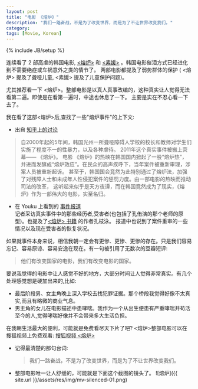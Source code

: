```yaml
---
layout: post
title: "电影 《熔炉》"
description: "我们一路奋战，不是为了改变世界，而是为了不让世界改变我们。"
category: 
tags: [Movie, Korean]
---
```

{% include JB/setup %}

连续看了 2 部高虐的韩国电影, [<熔炉>](http://movie.douban.com/subject/5912992/) 和 [<素媛>](http://movie.douban.com/subject/21937452/) 。韩国电影催泪方式已经进化到不需要绝症或车祸意外之类的情节了。
两部电影都提及了弱势群体的保护 ( <熔炉> 提及了聋哑儿童, <素媛> 提及了儿童保护问题)。  

尤其推荐看一下 <熔炉>。整部电影是以真人真事改编的，这种真实让人觉得无法看第二遍。即使是在看第一遍时，中途也休息了一下。
主要是实在不忍心看一下去了。

我在看了这部<熔炉>后,查找了一些"熔炉事件"的上下文:  

- 出自 [知乎上的讨论](http://www.zhihu.com/question/21741110) 
 > 自2000年起的5年间，韩国光州一所聋哑障碍人学校的校长和教师对学生们实施了程度不一的性暴力，以及各种虐待。
 > 2011年这个真实事件被搬上荧幕—— 《熔炉》。
 > 电影 《熔炉》的热映在韩国国内掀起了一股“熔炉热”，并进而发酵成“熔炉效应”。在民众的高声疾呼下，当年案件被重新审理，涉案人员被重新起诉。
 > 甚至于，韩国国会竟然为此特别通过了熔炉法，加强了对残障人士和未成年人性侵犯案件的惩罚力度。由一部电影的热映而推动司法的改革，
 > 这听起来似乎是天方夜谭，而在韩国竟然成为了现实，《熔炉》作为一部伟大的电影，实至名归。
 
- 在 Youku 上看到的 [事件报道](http://v.youku.com/v_show/id_XMzc3Mjk2Mzg0.html)    
记者采访真实事件中的那些经历者,受害者(也包括了孔侑演的那个老师的原型)。也提及了[<熔炉> 书籍](http://book.douban.com/subject/10834699/) 的作者孔枝泳。
报道中也说到了案件重审的一些情况以及现在受害者的恢复状况。

如果就事件本身来说，相信我朝一定会有更惨、更惨、更惨的存在。只是我们容易忘记、容易原谅、容易安逸在现在。有一句被引用了无数次的豆瓣短评:
> 他们有改变国家的电影，我们有改变电影的国家。 

要说我觉得的电影中让人感觉不好的地方，大部分时间让人觉得非常真实。有几个处理感觉想是硬加出来的,比如:
 - 最后阶段男、女主角晚上深入学校去找犯罪证据。那个桥段我觉得好像不太真实,而且有略微的商业气息。
 - 男主角的女儿在电影描述中患哮喘。我作为一个从出生便患有严重哮喘并苟活至今的人,觉得哮喘好像并不会带来多大生活负担。

在我朝生活最大的便利，可能就是免费看尽天下片了吧? 
<熔炉>整部电影可以在搜狐视频上免费观看: [搜狐视频 <熔炉>](http://tv.sohu.com/20120807/n350080414.shtml?aureole=1189)  

* 记得最清楚的那句台词:
  > 我们一路奋战，不是为了改变世界，而是为了不让世界改变我们。
 
* 整部电影唯一让人舒缓的，可能就是下面这个截图的镜头了。
![熔炉]({{ site.url }}/assets/res/img/mv-silenced-01.png)


